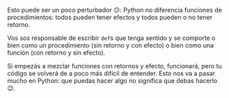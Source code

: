 Esto puede ser un poco perturbador :confused:: Python no diferencia funciones de procedimientos: todos pueden tener efectos y todos pueden o no tener retorno.

Vos sos responsable de escribir `def`s que tenga sentido y se comporte o bien como un procedimiento (sin retorno y con efecto) o bien como una función (con retorno y sin efecto).

Si empezás a mezclar funciones con retornos y efecto, funcionará, pero tu código se volverá de a poco más difícil de entender. Esto nos va a pasar mucho en Python: que puedas hacer algo no significa que debas hacerlo :wink:.

